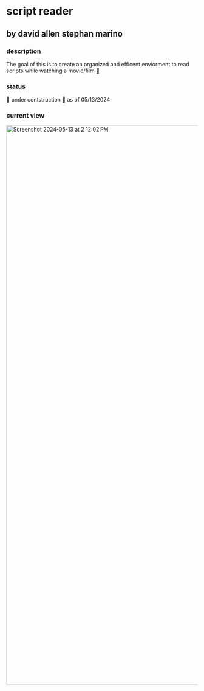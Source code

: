 # script reader
## by david allen stephan marino
### description
The goal of this is to create an organized and efficent enviorment to read scripts while watching a movie/film 🎥
### status
🚧 under contstruction 🚧
as of 05/13/2024
### current view
<img width="1470" alt="Screenshot 2024-05-13 at 2 12 02 PM" src="https://github.com/davidAllenStephan/purefunction-script-reader/assets/121316206/73273a87-cfa5-41fb-a206-a2cf671364ee">
